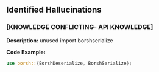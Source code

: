 ## Identified Hallucinations

### [KNOWLEDGE CONFLICTING- API KNOWLEDGE]
**Description:** 
unused import borshserialize

**Code Example:**
```rust
use borsh::{BorshDeserialize, BorshSerialize};




